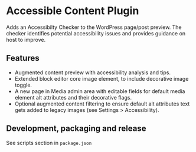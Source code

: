 Accessible Content Plugin
==================================

Adds an Accessibilty Checker to the WordPress page/post preview. The checker identifies potential accessibility issues and provides guidance on host to improve. 

Features
--------

- Augmented content preview with accessibility analysis and tips.
- Extended block editor core image element, to include decorative image toggle.
- A new page in Media admin area with editable fields for default media element alt attributes and their decorative flags.
- Optional augmented content filtering to ensure default alt attributes text gets added to legacy images (see Settings > Accessibility).


Development, packaging and release
----------------------------------

See scripts section in `package.json`

